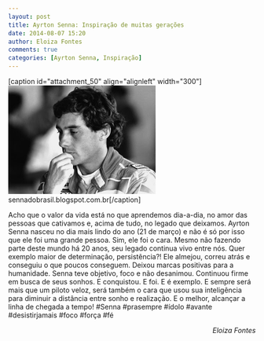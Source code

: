 ```yaml
---
layout: post
title: Ayrton Senna: Inspiração de muitas gerações
date: 2014-08-07 15:20
author: Eloiza Fontes
comments: true
categories: [Ayrton Senna, Inspiração]
---
```

[caption id="attachment_50" align="alignleft" width="300"]<a href="/assets/images/stock/ayrton.jpg"><img class="wp-image-50 size-medium" src="/assets/images/stock/ayrton.jpg?w=300" alt="sennadobrasil.blogspot.com.br/2011_05_01_archive.html" width="300" height="221" /></a> sennadobrasil.blogspot.com.br[/caption]

Acho que o valor da vida está no que aprendemos dia-a-dia, no amor das pessoas que cativamos e, acima de tudo, no legado que deixamos. Ayrton Senna nasceu no dia mais lindo do ano (21 de março) e não é só por isso que ele foi uma grande pessoa. Sim, ele foi o cara. Mesmo não fazendo parte deste mundo há 20 anos, seu legado continua vivo entre nós. Quer exemplo maior de determinação, persistência?! Ele almejou, correu atrás e conseguiu o que poucos conseguem. Deixou marcas positivas para a humanidade. Senna teve objetivo, foco e não desanimou. Continuou firme em busca de seus sonhos. E conquistou. E foi. E é exemplo. E sempre será mais que um piloto veloz, será também o cara que usou sua inteligência para diminuir a distância entre sonho e realização. E o melhor, alcançar a linha de chegada a tempo! #Senna #prasempre #ídolo #avante #desistirjamais #foco #força #fé
<p style="text-align:right;"><em>Eloiza Fontes</em></p>
